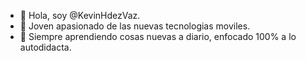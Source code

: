 - 👋 Hola, soy @KevinHdezVaz.
- 👀 Joven apasionado de las nuevas tecnologias moviles.
- 🌱 Siempre aprendiendo cosas nuevas a diario, enfocado 100% a lo autodidacta.
 

<!---
KevinHdezVaz/KevinHdezVaz is a ✨ special ✨ repository because its `README.md` (this file) appears on your GitHub profile.
You can click the Preview link to take a look at your changes.
--->

